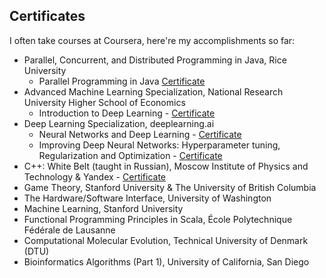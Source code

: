 ## Certificates

I often take courses at Coursera, here're my accomplishments so far:

- Parallel, Concurrent, and Distributed Programming in Java, Rice University
  - Parallel Programming in Java [Certificate](https://www.coursera.org/account/accomplishments/certificate/TS9KMVN9B73F)
- Advanced Machine Learning Specialization, National Research University Higher School of Economics
  - Introduction to Deep Learning - [Certificate](https://www.coursera.org/account/accomplishments/certificate/C532JTDCWSFX)
- Deep Learning Specialization, deeplearning.ai
  - Neural Networks and Deep Learning - [Certificate](https://www.coursera.org/account/accomplishments/certificate/LPC9GE2UBS2H)
  - Improving Deep Neural Networks: Hyperparameter tuning, Regularization and Optimization - [Certificate](https://www.coursera.org/account/accomplishments/certificate/9R733K385GVP)
- C++: White Belt (taught in Russian), Moscow Institute of Physics and Technology & Yandex - [Certificate](https://www.coursera.org/account/accomplishments/certificate/54CYMFF6SAJU)
- Game Theory, Stanford University & The University of British Columbia
- The Hardware/Software Interface, University of Washington
- Machine Learning, Stanford University
- Functional Programming Principles in Scala, École Polytechnique Fédérale de Lausanne
- Computational Molecular Evolution, Technical University of Denmark (DTU)
- Bioinformatics Algorithms (Part 1), University of California, San Diego
